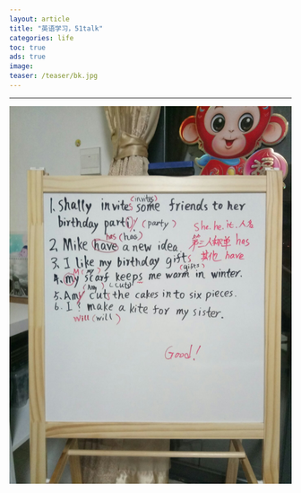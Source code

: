 ```yaml
---
layout: article
title: "英语学习，51talk"
categories: life
toc: true
ads: true
image:
teaser: /teaser/bk.jpg
---
```


---


![df](https://github.com/storage201602/storage201602/blob/master/chenyifan2016/_posts/life/2016-07-07-2134life.md/0707_101.jpg?raw=true)
